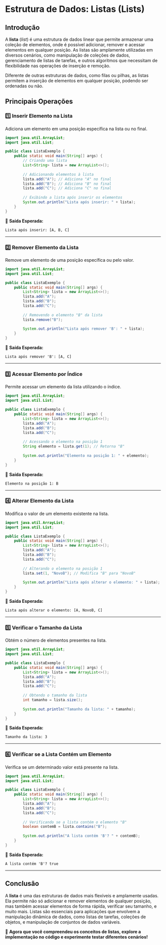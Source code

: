 
# Estrutura de Dados: Listas (Lists)

## Introdução

A **lista** (*list*) é uma estrutura de dados linear que permite armazenar uma coleção de elementos, onde é possível adicionar, remover e acessar elementos em qualquer posição. As listas são amplamente utilizadas em diversos cenários, como manipulação de coleções de dados, gerenciamento de listas de tarefas, e outros algoritmos que necessitam de flexibilidade nas operações de inserção e remoção.

Diferente de outras estruturas de dados, como filas ou pilhas, as listas permitem a inserção de elementos em qualquer posição, podendo ser ordenadas ou não.

## Principais Operações

### 1️⃣ Inserir Elemento na Lista

Adiciona um elemento em uma posição específica na lista ou no final.

```java
import java.util.ArrayList;
import java.util.List;

public class ListaExemplo {
    public static void main(String[] args) {
        // Criando uma lista
        List<String> lista = new ArrayList<>();
        
        // Adicionando elementos à lista
        lista.add("A"); // Adiciona "A" no final
        lista.add("B"); // Adiciona "B" no final
        lista.add("C"); // Adiciona "C" no final
        
        // Exibindo a lista após inserir os elementos
        System.out.println("Lista após inserir: " + lista);
    }
}
```

📌 **Saída Esperada:**
```shell
Lista após inserir: [A, B, C]
```

---

### 2️⃣ Remover Elemento da Lista

Remove um elemento de uma posição específica ou pelo valor.

```java
import java.util.ArrayList;
import java.util.List;

public class ListaExemplo {
    public static void main(String[] args) {
        List<String> lista = new ArrayList<>();
        lista.add("A");
        lista.add("B");
        lista.add("C");
        
        // Removendo o elemento "B" da lista
        lista.remove("B");
        
        System.out.println("Lista após remover 'B': " + lista);
    }
}
```

📌 **Saída Esperada:**
```shell
Lista após remover 'B': [A, C]
```

---

### 3️⃣ Acessar Elemento por Índice

Permite acessar um elemento da lista utilizando o índice.

```java
import java.util.ArrayList;
import java.util.List;

public class ListaExemplo {
    public static void main(String[] args) {
        List<String> lista = new ArrayList<>();
        lista.add("A");
        lista.add("B");
        lista.add("C");
        
        // Acessando o elemento na posição 1
        String elemento = lista.get(1); // Retorna "B"
        
        System.out.println("Elemento na posição 1: " + elemento);
    }
}
```

📌 **Saída Esperada:**
```shell
Elemento na posição 1: B
```

---

### 4️⃣ Alterar Elemento da Lista

Modifica o valor de um elemento existente na lista.

```java
import java.util.ArrayList;
import java.util.List;

public class ListaExemplo {
    public static void main(String[] args) {
        List<String> lista = new ArrayList<>();
        lista.add("A");
        lista.add("B");
        lista.add("C");
        
        // Alterando o elemento na posição 1
        lista.set(1, "NovoB"); // Modifica "B" para "NovoB"
        
        System.out.println("Lista após alterar o elemento: " + lista);
    }
}
```

📌 **Saída Esperada:**
```shell
Lista após alterar o elemento: [A, NovoB, C]
```

---

### 5️⃣ Verificar o Tamanho da Lista

Obtém o número de elementos presentes na lista.

```java
import java.util.ArrayList;
import java.util.List;

public class ListaExemplo {
    public static void main(String[] args) {
        List<String> lista = new ArrayList<>();
        lista.add("A");
        lista.add("B");
        lista.add("C");
        
        // Obtendo o tamanho da lista
        int tamanho = lista.size();
        
        System.out.println("Tamanho da lista: " + tamanho);
    }
}
```

📌 **Saída Esperada:**
```shell
Tamanho da lista: 3
```

---

### 6️⃣ Verificar se a Lista Contém um Elemento

Verifica se um determinado valor está presente na lista.

```java
import java.util.ArrayList;
import java.util.List;

public class ListaExemplo {
    public static void main(String[] args) {
        List<String> lista = new ArrayList<>();
        lista.add("A");
        lista.add("B");
        lista.add("C");
        
        // Verificando se a lista contém o elemento "B"
        boolean contemB = lista.contains("B");
        
        System.out.println("A lista contém 'B'? " + contemB);
    }
}
```

📌 **Saída Esperada:**
```shell
A lista contém 'B'? true
```

---

## Conclusão

A **lista** é uma das estruturas de dados mais flexíveis e amplamente usadas. Ela permite não só adicionar e remover elementos de qualquer posição, mas também acessar elementos de forma rápida, verificar seu tamanho, e muito mais. Listas são essenciais para aplicações que envolvem a manipulação dinâmica de dados, como listas de tarefas, coleções de objetos, e manipulação de conjuntos de dados variáveis.

🚀 **Agora que você compreendeu os conceitos de listas, explore a implementação no código e experimente testar diferentes cenários!**
